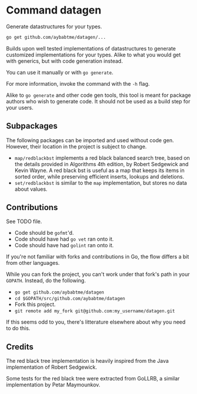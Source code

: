 # Command datagen

Generate datastructures for your types.

```bash
go get github.com/aybabtme/datagen/...
```

Builds upon well tested implementations of datastructures
to generate customized implementations for your types.
Alike to what you would get with generics, but with code
generation instead.

You can use it manually or with `go generate`.

For more information, invoke the command with the `-h` flag.

Alike to `go generate` and other code gen tools, this tool
is meant for package authors who wish to generate code.
It should not be used as a build step for your users.

## Subpackages

The following packages can be imported and used without code gen. However,
their location in the project is subject to change.

* `map/redblackbst` implements a red black balanced search tree,
based on the details provided in Algorithms 4th edition, by
Robert Sedgewick and Kevin Wayne. A red black bst is useful as
 a map that keeps its items in sorted order, while preserving
 efficient inserts, lookups and deletions.
* `set/redblackbst` is similar to the `map` implementation, but stores
no data about values.


## Contributions

See TODO file.

* Code should be `gofmt`'d.
* Code should have had `go vet` ran onto it.
* Code should have had `golint` ran onto it.

If you're not familiar with forks and contributions in Go, the flow
differs a bit from other languages.

While you can fork the project, you can't work under that fork's path
in your `GOPATH`. Instead, do the following.

* `go get github.com/aybabtme/datagen`
* `cd $GOPATH/src/github.com/aybabtme/datagen`
* Fork this project.
* `git remote add my_fork git@github.com:my_username/datagen.git`

If this seems odd to you, there's litterature elsewhere about why you
need to do this.

## Credits

The red black tree implementation is heavily inspired from the Java
implementation of Robert Sedgewick.

Some tests for the red black tree were extracted from GoLLRB, a similar
implementation by Petar Maymounkov.

